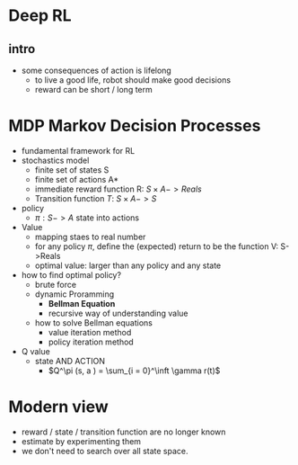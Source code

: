 # Deep RL

## intro
- some consequences of action is lifelong
    + to live a good life, robot should make good decisions
    + reward can be short / long term

# MDP __Markov Decision Processes__
- fundamental framework for RL 
- stochastics model
    + finite set of states S
    + finite set of actions A*
    + immediate reward function R: $S \times A -> Reals$
    + Transition function $T$: $S\times A -> S$
- policy
    + $\pi: S->A$ state into actions
- Value
    +  mapping staes to real number
    +  for any policy $\pi$, define the (expected) return to be the function V: S->Reals
    +  optimal value: larger than any policy and any state
-  how to find optimal policy?
    +  brute force
    +  dynamic Proramming 
        *  __Bellman Equation__ 
        *  recursive way of understanding  value
    + how to solve Bellman equations
        * value iteration method
        * policy iteration method
- Q value
    + state AND ACTION
        * $Q^\pi (s, a ) = \sum_{i = 0}^\inft \gamma r(t)$

# Modern view
- reward / state / transition function are no longer known
- estimate by experimenting them
- we don't need to search over all state space.
